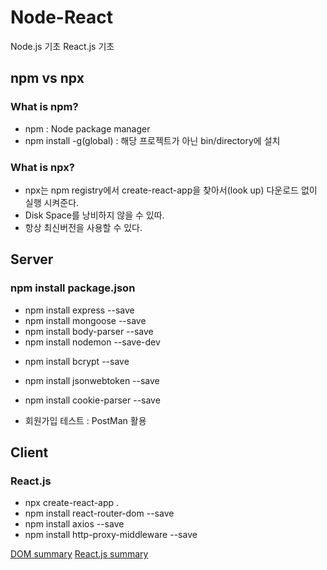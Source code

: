 # Node-React

Node.js 기초 React.js 기초

## npm vs npx

### What is npm?

- npm : Node package manager
- npm install -g(global) : 해당 프로젝트가 아닌 bin/directory에 설치

### What is npx?

- npx는 npm registry에서 create-react-app을 찾아서(look up) 다운로드 없이 실행 시켜준다.
- Disk Space를 낭비하지 않을 수 있따.
- 항상 최신버전을 사용할 수 있다.

## Server

### npm install package.json

- npm install express --save
- npm install mongoose --save
- npm install body-parser --save
- npm install nodemon --save-dev
<!-- -dev : 로컬에서만 하겠다. -->
- npm install bcrypt --save
- npm install jsonwebtoken --save
- npm install cookie-parser --save

- 회원가입 테스트 : PostMan 활용

## Client

### React.js

- npx create-react-app .
- npm install react-router-dom --save
- npm install axios --save
- npm install http-proxy-middleware --save

[DOM summary](./summary.md)
[React.js summary](./client/describe.md)
